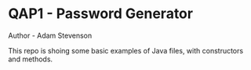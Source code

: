 # QAP1 - Password Generator

Author - Adam Stevenson

This repo is shoing some basic examples of Java files, with constructors and methods.
